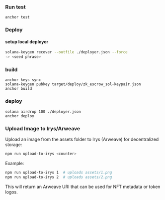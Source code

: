 ### Run test

`anchor test`

### Deploy

#### setup local deployer

```sh
solana-keygen recover --outfile ./deployer.json --force
-> <seed phrase>
```

### build

```
anchor keys sync
solana-keygen pubkey target/deploy/zk_escrow_sol-keypair.json
anchor build
```

### deploy

```
solana airdrop 100 ./deployer.json
anchor deploy
```

### Upload Image to Irys/Arweave

Upload an image from the assets folder to Irys (Arweave) for decentralized storage:

```sh
npm run upload-to-irys <counter>
```

Example:

```sh
npm run upload-to-irys 1  # uploads assets/1.png
npm run upload-to-irys 2  # uploads assets/2.png
```

This will return an Arweave URI that can be used for NFT metadata or token logos.
